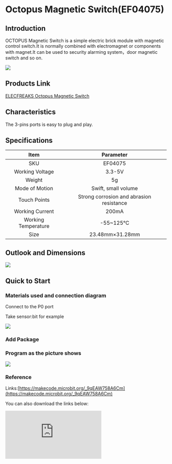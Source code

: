 ﻿# Octopus Magnetic Switch(EF04075)

## Introduction

OCTOPUS Magnetic Switch is a simple electric brick module with magnetic control switch.It is normally combined with electromagnet or components with magnet.It can be used to security alarming system，door magnetic switch and so on.

 ![](https://wiki-media-ef.oss-cn-hongkong.aliyuncs.com/i18n/en/docusaurus-plugin-content-docs/current/microbit/sensor/octopus-sensors/sensor/images/y2rEGSc.jpg)

## Products Link

[ELECFREAKS Octopus Magnetic Switch](https://shop.elecfreaks.com/products/elecfreaks-octopus-magnetic-switch?_pos=1&_sid=ebd3a7625&_ss=r)

## Characteristics

 The 3-pins ports is easy to plug and play.

## Specifications


Item | Parameter
:-: | :-:
SKU|EF04075
Working Voltage|3.3-5V
Weight|5g
Mode of Motion|Swift, small volume
Touch Points|Strong corrosion and abrasion resistance
Working Current|200mA
Working Temperature|-55~125℃
Size|23.48mm×31.28mm

## Outlook and Dimensions

 ![](https://wiki-media-ef.oss-cn-hongkong.aliyuncs.com/i18n/en/docusaurus-plugin-content-docs/current/microbit/sensor/octopus-sensors/sensor/images/9AZBMTT.png)

## Quick to Start

### Materials used and connection diagram

 Connect to the P0 port

  Take sensor:bit for example

![](https://wiki-media-ef.oss-cn-hongkong.aliyuncs.com/i18n/en/docusaurus-plugin-content-docs/current/microbit/sensor/octopus-sensors/sensor/images/YdMbHja.jpg)
### Add Package

### Program as the picture shows

![](https://wiki-media-ef.oss-cn-hongkong.aliyuncs.com/i18n/en/docusaurus-plugin-content-docs/current/microbit/sensor/octopus-sensors/sensor/images/3k1UPiG.png)

### Reference

Links:[https://makecode.microbit.org/_9qEAW758A6Cm](https://makecode.microbit.org/_9qEAW758A6Cm)

You can also download the links below:


<div
    style={{
        position: 'relative',
        paddingBottom: '60%',
        overflow: 'hidden',
    }}
>
    <iframe
        src="https://makecode.microbit.org/_9qEAW758A6Cm"
        frameborder="0"
        sandbox="allow-popups allow-forms allow-scripts allow-same-origin"
        style={{
            position: 'absolute',
            width: '100%',
            height: '100%',
        }}
    />
</div>


### Result
 When there is magnet approaching, a rectangle is showing on the micro:bit; Or an icon is showing on the micro:bit.

## Relevant Cases


## Technique Files
